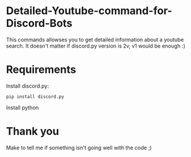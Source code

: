 # Detailed-Youtube-command-for-Discord-Bots
This commands allowses you to get detailed information about a youtube search. It doesn't matter if discord.py version is 2v, v1 would be enough :)

# Requirements
Install discord.py:
```
pip install discord.py
```
Install python

# Thank you
Make to tell me if something isn't going well with the code ;)
